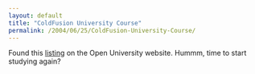 ```yaml
---
layout: default
title: "ColdFusion University Course"
permalink: /2004/06/25/ColdFusion-University-Course/
---
```


Found this <A class="" href="http://www3.open.ac.uk/courses/bin/p12.dll?C02TT380_information_technology" target=_blank>listing</A> on the Open University website. Hummm, time to start studying again?